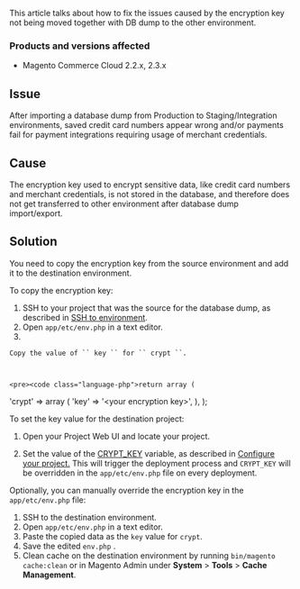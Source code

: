 This article talks about how to fix the issues caused by the encryption key not being moved together with DB dump to the other environment.&nbsp;

### Products and versions affected

*   Magento Commerce Cloud 2.2.x, 2.3.x

## Issue

After importing a database dump from Production to Staging/Integration environments, saved credit card numbers appear wrong and/or payments fail for payment integrations requiring usage of merchant credentials.&nbsp;

## Cause

The encryption key used to encrypt sensitive data, like credit card numbers and merchant credentials, is not stored in the database, and therefore does not get transferred to other environment after database dump import/export.&nbsp;

## Solution

You need to copy the encryption key from the source environment and add it to the destination environment.

To copy the encryption key:

1.   SSH to your project that was the source for the database dump, as described in <a href="https://devdocs.magento.com/guides/v2.3/cloud/env/environments-ssh.html#ssh" target="_self">SSH to environment</a>.
2.   Open `` app/etc/env.php `` in a text editor.
3.   
    
    Copy the value of `` key `` for `` crypt ``.
    
    
    
    <pre><code class="language-php">return array (
  'crypt' =&gt;
  array (
    'key' =&gt; '&lt;your encryption key&gt;',
   ),
);</code></pre>
    
    

To set the key value for the destination project:

1. Open your Project Web UI and locate your project.&nbsp;

2. Set the value of the <a href="https://devdocs.magento.com/guides/v2.2/cloud/env/variables-deploy.html?itm_source=devdocs&amp;itm_medium=search_page&amp;itm_campaign=federated_search&amp;itm_term=CRYPT_KEY#crypt_key" rel="noopener" target="_blank">CRYPT\_KEY</a> variable, as described in <a href="https://devdocs.magento.com/guides/v2.2/cloud/project/project-webint-basic.html#project-conf-env-var" target="_self">Configure your project.</a> This will trigger the deployment process and `` CRYPT_KEY `` will be overridden in the `` app/etc/env.php `` file on every deployment.

Optionally, you can manually override the encryption key in the `` app/etc/env.php `` file:

1.   SSH to the destination environment.
2.   Open `` app/etc/env.php `` in a text editor.
3.   Paste the copied data as the `` key `` value for `` crypt ``.
4.   Save the edited `` env.php `` .
5.   Clean cache on the destination environment by running `` bin/magento cache:clean `` or in Magento Admin under __System__ &gt; __Tools__ &gt; __Cache Management__.